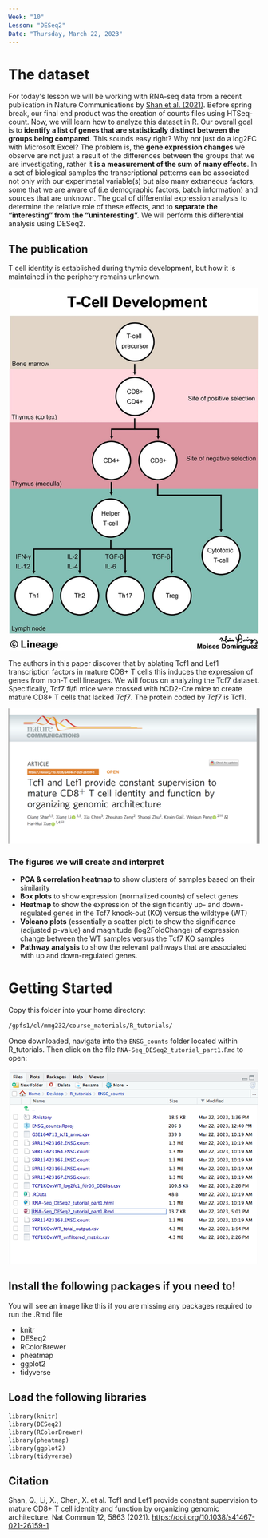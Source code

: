 ```yaml
---
Week: "10" 
Lesson: "DESeq2"
Date: "Thursday, March 22, 2023"
---
```


# The dataset 

For today's lesson we will be working with RNA-seq data from a recent publication in Nature Communications by [Shan et al. (2021)](https://doi.org/10.1038/s41467-021-26159-1). Before spring break, our final end product was the creation of counts files using HTSeq-count. Now, we will learn how to analyze this dataset in R. Our overall goal is to **identify a list of genes that are statistically distinct between the groups being compared**. This sounds easy right? Why not just do a log2FC with Microsoft Excel? The problem is, the **gene expression changes** we observe are not just a result of the differences between the groups that we are investigating, rather it **is a measurement of the sum of many effects**. In a set of biological samples the transcriptional patterns can be associated not only with our experimetal variable(s) but also many extraneous factors; some that we are aware of (i.e demographic factors, batch information) and sources that are unknown. The goal of differential expression analysis to determine the relative role of these effects, and to **separate the “interesting” from the “uninteresting”.** We will perform this differential analysis using DESeq2. 

## The publication
 
 T cell identity is established during thymic development, but how it is maintained in the periphery remains unknown. 
 
 <p align="center">
<img src="../img/tcell_dev.jpg" width="500">
</p>
 
 The authors in this paper discover that by ablating Tcf1 and Lef1 transcription factors in mature CD8+ T cells this induces the expression of genes from non-T cell lineages. We will focus on analyzing the Tcf7 dataset. Specifically, Tcf7 fl/fl mice were crossed with hCD2-Cre mice to create mature CD8+ T cells that lacked *Tcf7*. The protein coded by *Tcf7* is Tcf1. 

<p align="center">
<img src="../img/graphical_abstract.png" width="800">
</p>


### The figures we will create and interpret 

* **PCA & correlation heatmap** to show clusters of samples based on their similarity 
* **Box plots** to show expression (normalized counts) of select genes 
* **Heatmap** to show the expression of the significantly up- and down-regulated genes in the Tcf7 knock-out (KO)  versus the wildtype (WT) 
* **Volcano plots** (essentially a scatter plot) to show the significance (adjusted p-value) and magnitude (log2FoldChange) of expression change between the WT samples versus the Tcf7 KO samples 
* **Pathway analysis** to show the relevant pathways that are associated with up and down-regulated genes. 

# Getting Started 

Copy this folder into your home directory:

```bash 
/gpfs1/cl/mmg232/course_materials/R_tutorials/
```
Once downloaded, navigate into the `ENSG_counts` folder located within R_tutorials. Then click on the file `RNA-Seq_DESeq2_tutorial_part1.Rmd` to open: 
<p align="center">
<img src="../img/ENSG_counts.png" width="500">
</p>


## Install the following packages if you need to!  

You will see an image like this if you are missing any packages required to run the .Rmd file 

- knitr
- DESeq2 
- RColorBrewer
- pheatmap
- ggplot2
- tidyverse

## Load the following libraries 

```{r}
library(knitr)
library(DESeq2)
library(RColorBrewer)
library(pheatmap)
library(ggplot2)
library(tidyverse)
```

## Citation 
Shan, Q., Li, X., Chen, X. et al. Tcf1 and Lef1 provide constant supervision to mature CD8+ T cell identity and function by organizing genomic architecture. Nat Commun 12, 5863 (2021). https://doi.org/10.1038/s41467-021-26159-1

